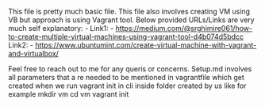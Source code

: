 This file is pretty much basic file. This file also involves creating VM using VB but approach is using Vagrant tool. 
Below provided URLs/Links are very much self explanatory: -
Link1: -
https://medium.com/@srghimire061/how-to-create-multiple-virtual-machines-using-vagrant-tool-d4b074d5bdcc 
Link2: -
https://www.ubuntumint.com/create-virtual-machine-with-vagrant-and-virtualbox/

Feel free to reach out to me for any queris or concerns. 
Setup.md involves all parameters that a re needed to be mentioned in vagrantfile which get created when we run vagrant init in cli inside folder created by us like for example 
mkdir vm
cd vm
vagrant init 
